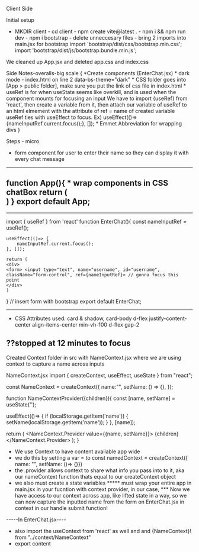 Client Side 

Initial setup

* MKDIR client - cd client - npm create vite@latest . - npm i && npm run dev - npm i bootstrap - delete unneccesary files - bring 2 imports into main.jsx for bootstrap
    import 'bootstrap/dist/css/bootstrap.min.css';
    import 'bootstrap/dist/js/bootstrap.bundle.min.js';

We cleaned up App.jsx and deleted app.css and index.css

Side Notes-overalls-big scale {
    *Create components (EnterChat.jsx)
    * dark mode - index.html on line 2 data-bs-theme="dark"
    * CSS folder goes into [App > public folder], make sure you put the link of css file in index.html
    * useRef is for when useState seems like overkill, and is used when the component mounts for focusing an input
        We have to import {useRef} from 'react', then create a variable from it, then attach our variable of useRef to an html elmement with the attribute of ref = name of created variable 
        useRef ties with useEffect to focus. Ex) useEffect(()=> {nameInputRef.current.focus();}, []);
    * Emmet Abbreviation for wrapping divs
}

Steps - micro 
* form component for user to enter their name so they can display it
    with every chat message



----------------
function App(){
    * wrap components in CSS chatBox
    return (
    <div>
    <EnterChat />
    </div>
    )
}
export default App;
-----------------

-----------------
import { useRef } from 'react'
function EnterChat(){
    const nameInputRef = useRef();

    useEffect(()=> {
        nameInputRef.current.focus();
    }, []);

    return (
    <div>
    <form> <input type="text", name="username", id="username", className="form-control", ref={nameInputRef}> // gonna focus this point
    </div>
    )
}
// insert form with bootstrap
export default EnterChat;

----------------
* CSS Attributes used:
    card & shadow, card-body
    d-flex justify-content-center align-items-center min-vh-100
    d-flex gap-2

??stopped at 12 minutes to focus
--------------------------------------------------------

Created Context folder in src with NameContext.jsx  where we are using context to capture a name across inputs

NameContext.jsx
import { createContext, useEffect, useState } from "react";

const NameContext = createContext({
  name:"",
  setName: () => {},
});

function NameContextProvider({children}){
  const [name, setName] = useState('');

  useEffect(()=> {
    if (localStorage.getItem('name')) {
      setName(localStorage.getItem('name'));
    }
  }, [name]);


  return (
    <NameContext.Provider value={{name, setName}}>
      {children}
  </NameContext.Provider>
  );
}

* We use Context to have content available app wide
* we do this by setting a var = to  const namedContext = createContext({ name: "", setName: ()=> {}})
* the .provider allows context to share what info you pass into to it, aka our nameContext function thats equal to our createContext object
* we also must create a state variables
***** must wrap your entire app in main.jsx in your fucntion with context provider, in our case, <NameContextProvider>
*** Now we have access to our context across app, like lifted state in a way, so we can now capture the inputted name from the form on EnterChat.jsx in context in our handle submit function! 

-----In EnterChat.jsx----
* also import the useContext from 'react' as well and and {NameContext}! from "../context/NameContext"
* export content